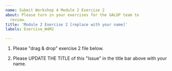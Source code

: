 ```yaml
---
name: Submit Workshop 4 Module 2 Exercise 2
about: Please turn in your exercises for the GALUP team to
  review.
title: 'Module 2 Exercise 2 [replace with your name]'
labels: Exercise_W4M2

---
```


1. Please "drag & drop" exercise 2 file below.

2. Please UPDATE THE TITLE of this "Issue" in the title bar above with your name.
